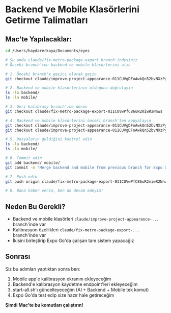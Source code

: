 # Backend ve Mobile Klasörlerini Getirme Talimatları

## Mac'te Yapılacaklar:

```bash
cd /Users/haydarerkaya/Documents/eyes

# Şu anda claude/fix-metro-package-export branch'indesiniz
# Önceki branch'ten backend ve mobile klasörlerini alın

# 1. Önceki branch'e geçici olarak geçin
git checkout claude/improve-project-appearance-011CUVgDFoAwkQn52bvNXzPy

# 2. Backend ve mobile klasörlerinin olduğunu doğrulayın
ls -la backend/
ls -la mobile/

# 3. Geri kalibrasy branch'ine dönün
git checkout claude/fix-metro-package-export-011CUVwPfC86uR2miwR2Nnws

# 4. Backend ve mobile klasörlerini önceki branch'ten kopyalayın
git checkout claude/improve-project-appearance-011CUVgDFoAwkQn52bvNXzPy -- backend/
git checkout claude/improve-project-appearance-011CUVgDFoAwkQn52bvNXzPy -- mobile/

# 5. Dosyaların geldiğini kontrol edin
ls -la backend/
ls -la mobile/

# 6. Commit edin
git add backend/ mobile/
git commit -m "Merge backend and mobile from previous branch for Expo Go integration"

# 7. Push edin
git push origin claude/fix-metro-package-export-011CUVwPfC86uR2miwR2Nnws

# 8. Bana haber verin, ben de devam edeyim!
```

## Neden Bu Gerekli?

- Backend ve mobile klasörleri `claude/improve-project-appearance-...` branch'inde var
- Kalibrasyon özellikleri `claude/fix-metro-package-export-...` branch'inde var
- İkisini birleştirip Expo Go'da çalışan tam sistem yapacağız

## Sonrası

Siz bu adımları yaptıktan sonra ben:
1. Mobile app'e kalibrasyon ekranını ekleyeceğim
2. Backend'e kalibrasyon kaydetme endpoint'leri ekleyeceğim
3. start-all.sh'ı güncelleyeceğim (AI + Backend + Mobile tek komut)
4. Expo Go'da test edip size hazır hale getireceğim

**Şimdi Mac'te bu komutları çalıştırın!**
